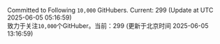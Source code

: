 Committed to Following `10,000` GitHubers. Current: <!-- FOLLOWING_COUNT -->299<!-- FOLLOWING_COUNT --> (Update at UTC <!-- LAST_UPDATED -->2025-06-05 05:16:59<!-- LAST_UPDATED -->)<br>
致力于关注`10,000`个GitHuber。当前：<!-- FOLLOWING_COUNT -->299<!-- FOLLOWING_COUNT --> (更新于北京时间 <!-- LAST_UPDATED_CST -->2025-06-05 13:16:59<!-- LAST_UPDATED_CST -->)
